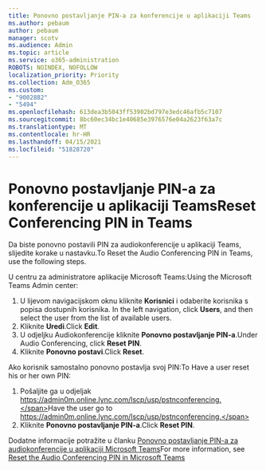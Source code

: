 ```yaml
---
title: Ponovno postavljanje PIN-a za konferencije u aplikaciji Teams
ms.author: pebaum
author: pebaum
manager: scotv
ms.audience: Admin
ms.topic: article
ms.service: o365-administration
ROBOTS: NOINDEX, NOFOLLOW
localization_priority: Priority
ms.collection: Adm_O365
ms.custom:
- "9002882"
- "5494"
ms.openlocfilehash: 613dea3b5043ff53902bd797e3edc46afb5c7107
ms.sourcegitcommit: 8bc60ec34bc1e40685e3976576e04a2623f63a7c
ms.translationtype: MT
ms.contentlocale: hr-HR
ms.lasthandoff: 04/15/2021
ms.locfileid: "51828720"
---
```

# <a name="reset-conferencing-pin-in-teams"></a><span data-ttu-id="f6a32-102">Ponovno postavljanje PIN-a za konferencije u aplikaciji Teams</span><span class="sxs-lookup"><span data-stu-id="f6a32-102">Reset Conferencing PIN in Teams</span></span>

<span data-ttu-id="f6a32-103">Da biste ponovno postavili PIN za audiokonferencije u aplikaciji Teams, slijedite korake u nastavku.</span><span class="sxs-lookup"><span data-stu-id="f6a32-103">To Reset the Audio Conferencing PIN in Teams, use the following steps.</span></span>  

<span data-ttu-id="f6a32-104">U centru za administratore aplikacije Microsoft Teams:</span><span class="sxs-lookup"><span data-stu-id="f6a32-104">Using the Microsoft Teams Admin center:</span></span>

1. <span data-ttu-id="f6a32-105">U lijevom navigacijskom oknu kliknite **Korisnici** i odaberite korisnika s popisa dostupnih korisnika. </span><span class="sxs-lookup"><span data-stu-id="f6a32-105">In the left navigation, click **Users**, and then select the user from the list of available users.</span></span>
2. <span data-ttu-id="f6a32-106">Kliknite **Uredi**.</span><span class="sxs-lookup"><span data-stu-id="f6a32-106">Click **Edit**.</span></span>
3. <span data-ttu-id="f6a32-107">U odjeljku Audiokonferencije kliknite **Ponovno postavljanje PIN-a**.</span><span class="sxs-lookup"><span data-stu-id="f6a32-107">Under Audio Conferencing, click **Reset PIN**.</span></span>
4. <span data-ttu-id="f6a32-108">Kliknite **Ponovno postavi**.</span><span class="sxs-lookup"><span data-stu-id="f6a32-108">Click **Reset**.</span></span>

<span data-ttu-id="f6a32-109">Ako korisnik samostalno ponovno postavlja svoj PIN:</span><span class="sxs-lookup"><span data-stu-id="f6a32-109">To Have a user reset his or her own PIN:</span></span>
1. <span data-ttu-id="f6a32-110">Pošaljite ga u odjeljak https://admin0m.online.lync.com/lscp/usp/pstnconferencing.</span><span class="sxs-lookup"><span data-stu-id="f6a32-110">Have the user go to https://admin0m.online.lync.com/lscp/usp/pstnconferencing.</span></span>
2. <span data-ttu-id="f6a32-111">Kliknite **Ponovno postavljanje PIN-a**.</span><span class="sxs-lookup"><span data-stu-id="f6a32-111">Click **Reset PIN**.</span></span>

<span data-ttu-id="f6a32-112">Dodatne informacije potražite u članku [Ponovno postavljanje PIN-a za audiokonferencije u aplikaciji Microsoft Teams](https://docs.microsoft.com/microsoftteams/reset-the-audio-conferencing-pin-in-teams)</span><span class="sxs-lookup"><span data-stu-id="f6a32-112">For more information, see [Reset the Audio Conferencing PIN in Microsoft Teams](https://docs.microsoft.com/microsoftteams/reset-the-audio-conferencing-pin-in-teams)</span></span>
